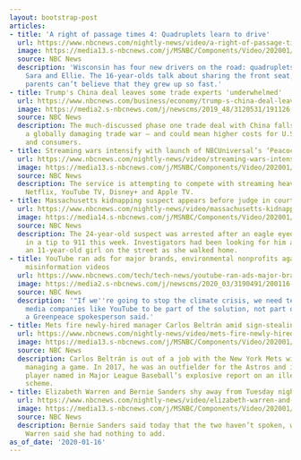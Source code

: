 ```yaml
---
layout: bootstrap-post
articles:
- title: 'A right of passage times 4: Quadruplets learn to drive'
  url: https://www.nbcnews.com/nightly-news/video/a-right-of-passage-times-4-quadruplets-learn-to-drive-76918853586
  image: https://media13.s-nbcnews.com/j/MSNBC/Components/Video/202001/nn_kti_quadruplets_learn_to_drive_200116_1920x1080.nbcnews-fp-1200-630.jpg
  source: NBC News
  description: 'Wisconsin has four new drivers on the road: quadruplets Zach, Rachel,
    Sara and Ellie. The 16-year-olds talk about sharing the front seat, while their
    parents can’t believe that they grew up so fast.'
- title: Trump's China deal leaves some trade experts 'underwhelmed'
  url: https://www.nbcnews.com/business/economy/trump-s-china-deal-leaves-some-trade-experts-underwhelmed-n1117471
  image: https://media2.s-nbcnews.com/j/newscms/2019_48/3120531/191126-target-shopping-cart-cs-856a_5b1b06e5a7ded14a00951cc003aeade5.nbcnews-fp-1200-630.jpg
  source: NBC News
  description: The much-discussed phase one trade deal with China falls short of justifying
    a globally damaging trade war — and could mean higher costs for U.S. companies
    and consumers.
- title: Streaming wars intensify with launch of NBCUniversal’s ‘Peacock’
  url: https://www.nbcnews.com/nightly-news/video/streaming-wars-intensify-with-launch-of-nbcuniversal-s-peacock-76919365510
  image: https://media13.s-nbcnews.com/j/MSNBC/Components/Video/202001/nn_jke_streaming_wars_peacock_launch_2_200116_1920x1080.nbcnews-fp-1200-630.jpg
  source: NBC News
  description: The service is attempting to compete with streaming heavyweights like
    Netflix, YouTube TV, Disney+ and Apple TV.
- title: Massachusetts kidnapping suspect appears before judge in court
  url: https://www.nbcnews.com/nightly-news/video/massachusetts-kidnapping-suspect-appears-before-judge-in-court-76917317687
  image: https://media14.s-nbcnews.com/j/MSNBC/Components/Video/202001/nn_mal_ma_kidnapping_suspect_in_court_200116_1920x1080.nbcnews-fp-1200-630.jpg
  source: NBC News
  description: The 24-year-old suspect was arrested after an eagle eyed commuter called
    in a tip to 911 this week. Investigators had been looking for him after he plucked
    an 11-year-old girl on the street as she walked home.
- title: YouTube ran ads for major brands, environmental nonprofits against climate
    misinformation videos
  url: https://www.nbcnews.com/tech/tech-news/youtube-ran-ads-major-brands-environmental-nonprofits-against-climate-misinformation-n1117491
  image: https://media2.s-nbcnews.com/j/newscms/2020_03/3190491/200116-greenpeace-protest-ew-633p_e66baba24a6543f20245737ff38a93e0.nbcnews-fp-1200-630.jpg
  source: NBC News
  description: '"If we''re going to stop the climate crisis, we need tech and social
    media companies like YouTube to be part of the solution, not part of the problem,"
    a Greenpeace spokesperson said.'
- title: Mets fire newly-hired manager Carlos Beltrán amid sign-stealing scandal
  url: https://www.nbcnews.com/nightly-news/video/mets-fire-newly-hired-manager-carlos-beltran-amid-sign-stealing-scandal-76915269999
  image: https://media13.s-nbcnews.com/j/MSNBC/Components/Video/202001/nn_sgo_baseball_cheating_beltran_200116_1920x1080.nbcnews-fp-1200-630.jpg
  source: NBC News
  description: Carlos Beltrán is out of a job with the New York Mets without ever
    managing a game. In 2017, he was an outfielder for the Astros and is the only
    player named in Major League Baseball’s explosive report on an illegal sign-stealing
    scheme.
- title: Elizabeth Warren and Bernie Sanders shy away from Tuesday night feud
  url: https://www.nbcnews.com/nightly-news/video/elizabeth-warren-and-bernie-sanders-shy-away-from-tuesday-night-feud-76917317570
  image: https://media13.s-nbcnews.com/j/MSNBC/Components/Video/202001/nn_ami_warren_sanders_audio_200116_1920x1080.nbcnews-fp-1200-630.jpg
  source: NBC News
  description: Bernie Sanders said today that the two haven’t spoken, while Elizabeth
    Warren said she had nothing to add.
as_of_date: '2020-01-16'
---
```


